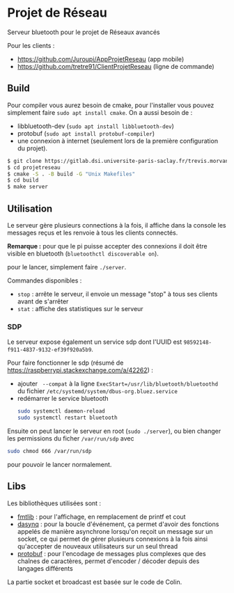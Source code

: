 # Projet de Réseau

Serveur bluetooth pour le projet de Réseaux avancés

Pour les clients :
- https://github.com/Juroupi/AppProjetReseau (app mobile)
- https://github.com/tretre91/ClientProjetReseau (ligne de commande)

## Build

Pour compiler vous aurez besoin de cmake, pour l'installer vous pouvez simplement faire `sudo apt install cmake`.
On a aussi besoin de :
- libbluetooth-dev (`sudo apt install libbluetooth-dev`)
- protobuf (`sudo apt install protobuf-compiler`)
- une connexion à internet (seulement lors de la première configuration du projet).

```bash
$ git clone https://gitlab.dsi.universite-paris-saclay.fr/trevis.morvany/projetreseau
$ cd projetreseau
$ cmake -S . -B build -G "Unix Makefiles"
$ cd build
$ make server 
```

## Utilisation

Le serveur gère plusieurs connections à la fois, il affiche dans la console les messages reçus et les renvoie à tous les clients connectés.

**Remarque :** pour que le pi puisse accepter des connexions il doit être visible en bluetooth (`bluetoothctl discoverable on`).

pour le lancer, simplement faire `./server`.

Commandes disponibles :
- `stop` : arrête le serveur, il envoie un message "stop" à tous ses clients avant de s'arrêter
- `stat` : affiche des statistiques sur le serveur

### SDP

Le serveur expose également un service sdp dont l'UUID est `98592148-f911-4837-9132-ef39f920a5b9`.

Pour faire fonctionner le sdp (résumé de https://raspberrypi.stackexchange.com/a/42262) :
- ajouter ` --compat` à la ligne `ExecStart=/usr/lib/bluetooth/bluetoothd` du fichier `/etc/systemd/system/dbus-org.bluez.service`
- redémarrer le service bluetooth
  ```bash
  sudo systemctl daemon-reload
  sudo systemctl restart bluetooth
  ```

Ensuite on peut lancer le serveur en root (`sudo ./server`), ou bien changer les permissions du ficher `/var/run/sdp` avec
```bash
sudo chmod 666 /var/run/sdp
```
pour pouvoir le lancer normalement. 

## Libs

Les bibliothèques utilisées sont :
- [fmtlib](https://fmt.dev) : pour l'affichage, en remplacement de printf et cout
- [dasynq](https://github.com/davmac314/dasynq) : pour la boucle d'événement, ça permet d'avoir des fonctions appelés de manière asynchrone lorsqu'on reçoit un message sur un socket, ce qui permet de gérer plusieurs connexions à la fois ainsi qu'accepter de nouveaux utilisateurs sur un seul thread
- [protobuf](https://developers.google.com/protocol-buffers/) : pour l'encodage de messages plus complexes que des chaînes de caractères, permet d'encoder / décoder depuis des langages différents

La partie socket et broadcast est basée sur le code de Colin.

